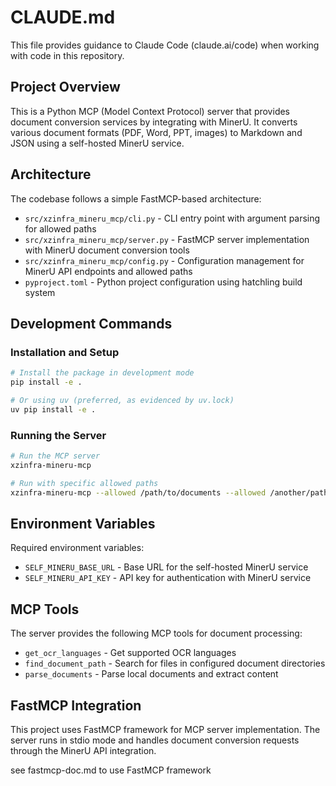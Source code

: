 # CLAUDE.md

This file provides guidance to Claude Code (claude.ai/code) when working with code in this repository.

## Project Overview

This is a Python MCP (Model Context Protocol) server that provides document conversion services by integrating with MinerU. It converts various document formats (PDF, Word, PPT, images) to Markdown and JSON using a self-hosted MinerU service.

## Architecture

The codebase follows a simple FastMCP-based architecture:

- `src/xzinfra_mineru_mcp/cli.py` - CLI entry point with argument parsing for allowed paths
- `src/xzinfra_mineru_mcp/server.py` - FastMCP server implementation with MinerU document conversion tools
- `src/xzinfra_mineru_mcp/config.py` - Configuration management for MinerU API endpoints and allowed paths
- `pyproject.toml` - Python project configuration using hatchling build system

## Development Commands

### Installation and Setup
```bash
# Install the package in development mode
pip install -e .

# Or using uv (preferred, as evidenced by uv.lock)
uv pip install -e .
```

### Running the Server
```bash
# Run the MCP server
xzinfra-mineru-mcp

# Run with specific allowed paths
xzinfra-mineru-mcp --allowed /path/to/documents --allowed /another/path
```

## Environment Variables

Required environment variables:
- `SELF_MINERU_BASE_URL` - Base URL for the self-hosted MinerU service
- `SELF_MINERU_API_KEY` - API key for authentication with MinerU service

## MCP Tools

The server provides the following MCP tools for document processing:
- `get_ocr_languages` - Get supported OCR languages
- `find_document_path` - Search for files in configured document directories  
- `parse_documents` - Parse local documents and extract content

## FastMCP Integration

This project uses FastMCP framework for MCP server implementation. The server runs in stdio mode and handles document conversion requests through the MinerU API integration.

see fastmcp-doc.md to use FastMCP  framework
